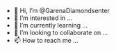 - 👋 Hi, I’m @GarenaDiamondsenter
- 👀 I’m interested in ...
- 🌱 I’m currently learning ...
- 💞️ I’m looking to collaborate on ...
- 📫 How to reach me ...

<!---
GarenaDiamondsenter/GarenaDiamondsenter is a ✨ special ✨ repository because its `README.md` (this file) appears on your GitHub profile.
You can click the Preview link to take a look at your changes.
--->
